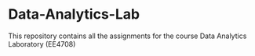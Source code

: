# Data-Analytics-Lab
This repository contains all the assignments for the course Data Analytics Laboratory (EE4708)
